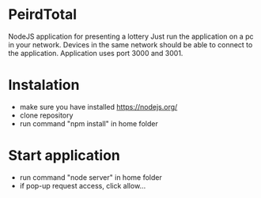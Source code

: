 # PeirdTotal
NodeJS application for presenting a lottery
Just run the application on a pc in your network.
Devices in the same network should be able to connect to the application.
Application uses port 3000 and 3001.

# Instalation
- make sure you have installed https://nodejs.org/
- clone repository
- run command "npm install" in home folder

# Start application
- run command "node server" in home folder
- if pop-up request access, click allow...
